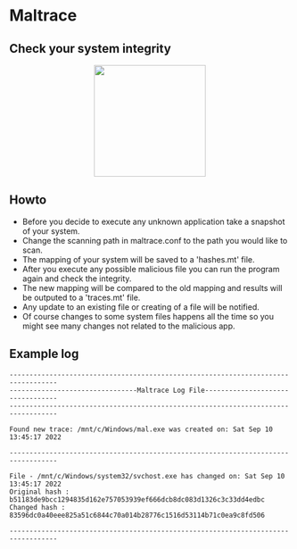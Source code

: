 # Maltrace
## Check your system integrity

<p align="center">
<img src="https://user-images.githubusercontent.com/63206167/189479573-a1c6060a-6069-44db-bdae-b3784ef352d5.png" width="200">
</p>

## Howto

- Before you decide to execute any unknown application take a snapshot of your system.
- Change the scanning path in maltrace.conf to the path you would like to scan.
- The mapping of your system will be saved to a 'hashes.mt' file.
- After you execute any possible malicious file you can run the program again and check the integrity.
- The new mapping will be compared to the old mapping and results will be outputed to a 'traces.mt' file.
- Any update to an existing file or creating of a file will be notified.
- Of course changes to some system files happens all the time so you might see many changes not related to the malicious app.

## Example log

```
----------------------------------------------------------------------------------
--------------------------------Maltrace Log File---------------------------------
----------------------------------------------------------------------------------

Found new trace: /mnt/c/Windows/mal.exe was created on: Sat Sep 10 13:45:17 2022

----------------------------------------------------------------------------------

File - /mnt/c/Windows/system32/svchost.exe has changed on: Sat Sep 10 13:45:17 2022
Original hash : b51183de9bcc1294835d162e757053939ef666dcb8dc083d1326c3c33dd4edbc
Changed hash : 83596dc0a40eee825a51c6844c70a014b28776c1516d53114b71c0ea9c8fd506

----------------------------------------------------------------------------------
```
